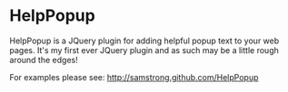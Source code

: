 # HelpPopup

HelpPopup is a JQuery plugin for adding helpful popup text to your web pages. It's my first ever JQuery plugin and as such may be a little rough around the edges!

For examples please see:
http://samstrong.github.com/HelpPopup